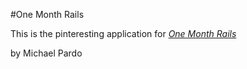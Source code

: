 #One Month Rails

This is the pinteresting application for
[*One Month Rails*](http://onemonthrails.com)

by Michael Pardo